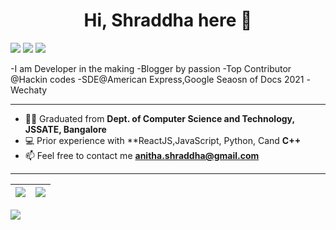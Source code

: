 <h1 align="center">Hi, Shraddha here 👋</h1>

<p align="center" style="display: inline">
<img src="https://img.shields.io/github/followers/shraddhavp?style=for-the-badge">
<img src="https://img.shields.io/github/stars/shraddhavp?style=for-the-badge"> 
<a href="https://www.linkedin.com/in/shraddha-v-prasad/"><img src="https://img.shields.io/badge/-ShraddhaVP-blue?style=for-the-badge&logo=Linkedin&logoColor=white&link=https://www.linkedin.com/in/arnab-sen-b6950a194/)](https://www.linkedin.com/in/shraddha-v-prasad/"></a>
</p>

-I am Developer in the making
-Blogger by passion 
-Top Contributor @Hackin codes 
-SDE@American Express,Google Seaosn of Docs 2021 -Wechaty

<!-- ## I love to: 
 - **Contribute to Open Source**
 - **Write Blogs**
-->

<!-- ## My profiles:
 - <a href="https://www.linkedin.com/in/shraddha-v-prasad/" target="blank">LinkedIn</a>
 - <a href="https://github.com/shraddhavp" target="blank">GitHub</a>
 - <a href="https://medium.com/@shraddha-writes" target="blank">Medium</a>
-->
<hr>

- 👨‍🎓 Graduated from  **Dept. of Computer Science and Technology, JSSATE, Bangalore**
- 💻 Prior experience with **ReactJS,JavaScript, Python, Cand **C++**
- 📫 Feel free to contact me **anitha.shraddha@gmail.com**

<hr>

|<img src="https://github-readme-stats.vercel.app/api?username=shraddhavp&show_icons=true&theme=radical&text_color=fff&title_color=F58B02&icon_color=F58B02"/>|<img src="https://github-readme-streak-stats.herokuapp.com/?user=shraddhavp&theme=dark&hide_border=true"/>|
|---|---|
<img src="https://activity-graph.herokuapp.com/graph?username=shraddhavp&theme=github" />
